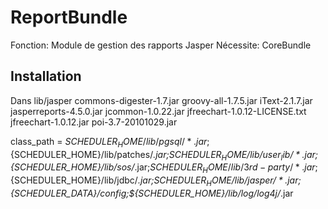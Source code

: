 ReportBundle
============
Fonction:  Module de gestion des rapports Jasper 
Nécessite: CoreBundle

Installation
------------

Dans lib/jasper
commons-digester-1.7.jar
groovy-all-1.7.5.jar
iText-2.1.7.jar
jasperreports-4.5.0.jar
jcommon-1.0.22.jar
jfreechart-1.0.12-LICENSE.txt
jfreechart-1.0.12.jar
poi-3.7-20101029.jar

class_path              = ${SCHEDULER_HOME}/lib/pgsql/*.jar;${SCHEDULER_HOME}/lib/patches/*.jar;${SCHEDULER_HOME}/lib/user_lib/*.jar;${SCHEDULER_HOME}/lib/sos/*.jar;${SCHEDULER_HOME}/lib/3rd-party/*.jar;${SCHEDULER_HOME}/lib/jdbc/*.jar;${SCHEDULER_HOME}/lib/jasper/*.jar;${SCHEDULER_DATA}/config;${SCHEDULER_HOME}/lib/log/log4j/*.jar

